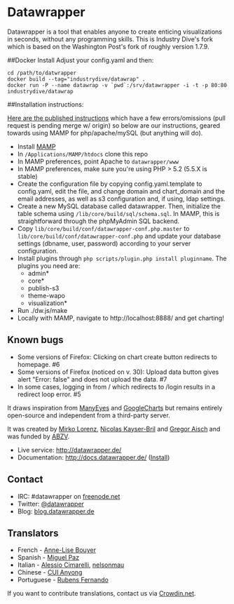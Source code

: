 # Datawrapper

Datawrapper is a tool that enables anyone to create enticing visualizations in seconds, without any programming skills. This is Industry Dive's fork which is based on the Washington Post's fork of roughly version 1.7.9.

##Docker Install
Adjust your config.yaml and then:
```
cd /path/to/datwrapper
docker build --tag="industrydive/datawrap" . 
docker run -P --name datawrap -v `pwd`:/srv/datawrapper -i -t -p 80:80 industrydive/datawrap
```

##Installation instructions:

[Here are the published instructions](https://github.com/datawrapper/datawrapper/wiki/Installing-Datawrapper) which have a few errors/omissions (pull request is pending merge w/ origin) so below are our instructions, geared towards using MAMP for php/apache/mySQL (but anything will do).

- Install [MAMP](http://www.mamp.info/en/)
- In `/Applications/MAMP/htdocs` clone this repo
- In MAMP preferences, point Apache to `datawrapper/www`
- In MAMP preferences, make sure you're using PHP > 5.2 (5.5.X is stable)
- Create the configuration file by copying config.yaml.template to config.yaml, edit the file, and change domain and chart_domain and the email addresses, as well as s3 configuration and, if using, ldap settings.
- Create a new MySQL database called datawrapper. Then, initialize the table schema using `/lib/core/build/sql/schema.sql`. In MAMP, this is straightforward through the phpMyAdmin SQL backend.
- Copy `lib/core/build/conf/datawrapper-conf.php.master` to `lib/core/build/conf/datawrapper-conf.php` and update your database settings (dbname, user, password) according to your server configuration.
- Install plugins through `php scripts/plugin.php install pluginname`. The plugins you need are:
	- admin*
	- core*
	- publish-s3
	- theme-wapo
	- visualization*
- Run ./dw.js/make
- Locally with MAMP, navigate to http://localhost:8888/ and get charting!


## Known bugs

- Some versions of Firefox: Clicking on chart create button redirects to homepage. #6
- Some versions of Firefox (noticed on v. 30): Upload data button gives alert "Error:
  false" and does not upload the data. #7
- In some cases, logging in from / which redirects to /login results in a redirect loop error. #5

It draws inspiration from [ManyEyes](http://www-958.ibm.com/software/data/cognos/manyeyes/) and [GoogleCharts](https://developers.google.com/chart/) but remains entirely open-source and independent from a third-party server.

It was created by [Mirko Lorenz](http://www.mirkolorenz.com/), [Nicolas Kayser-Bril](http://nkb.fr) and [Gregor Aisch](http://driven-by-data.net/) and was funded by [ABZV](http://www.abzv.de/).

* Live service: <http://datawrapper.de/>
* Documentation: <http://docs.datawrapper.de/> ([Install](http://docs.datawrapper.de/en/install/))

## Contact

* IRC: #datawrapper on [freenode.net](https://webchat.freenode.net/)
* Twitter: [@datawrapper](http://twitter.com/datawrapper)
* Blog: [blog.datawrapper.de](http://blog.datawrapper.de)

## Translators

* French - [Anne-Lise Bouyer](https://crowdin.net/profile/annelise)
* Spanish - [Miguel Paz](https://github.com/miguelpaz)
* Italian - [Alessio Cimarelli](https://crowdin.net/profile/jenkin), [nelsonmau](https://crowdin.net/profile/nelsonmau)
* Chinese - [CUI Anyong](https://github.com/xiaoyongzi)
* Portuguese - [Rubens Fernando](https://crowdin.net/profile/rubensfernando)

If you want to contribute translations, contact us via [Crowdin.net](https://crowdin.net/project/datawrapper).

